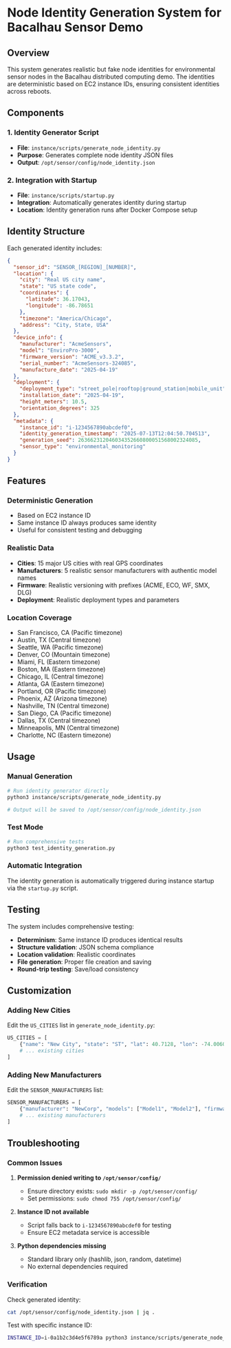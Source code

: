 # Node Identity Generation System for Bacalhau Sensor Demo

## Overview

This system generates realistic but fake node identities for environmental sensor nodes in the Bacalhau distributed computing demo. The identities are deterministic based on EC2 instance IDs, ensuring consistent identities across reboots.

## Components

### 1. Identity Generator Script
- **File**: `instance/scripts/generate_node_identity.py`
- **Purpose**: Generates complete node identity JSON files
- **Output**: `/opt/sensor/config/node_identity.json`

### 2. Integration with Startup
- **File**: `instance/scripts/startup.py`
- **Integration**: Automatically generates identity during startup
- **Location**: Identity generation runs after Docker Compose setup

## Identity Structure

Each generated identity includes:

```json
{
  "sensor_id": "SENSOR_[REGION]_[NUMBER]",
  "location": {
    "city": "Real US city name",
    "state": "US state code",
    "coordinates": {
      "latitude": 36.17043,
      "longitude": -86.78651
    },
    "timezone": "America/Chicago",
    "address": "City, State, USA"
  },
  "device_info": {
    "manufacturer": "AcmeSensors",
    "model": "EnviroPro-3000",
    "firmware_version": "ACME_v3.3.2",
    "serial_number": "AcmeSensors-324085",
    "manufacture_date": "2025-04-19"
  },
  "deployment": {
    "deployment_type": "street_pole|rooftop|ground_station|mobile_unit",
    "installation_date": "2025-04-19",
    "height_meters": 10.5,
    "orientation_degrees": 325
  },
  "metadata": {
    "instance_id": "i-1234567890abcdef0",
    "identity_generation_timestamp": "2025-07-13T12:04:50.704513",
    "generation_seed": 263662312046034352660800051568002324085,
    "sensor_type": "environmental_monitoring"
  }
}
```

## Features

### Deterministic Generation
- Based on EC2 instance ID
- Same instance ID always produces same identity
- Useful for consistent testing and debugging

### Realistic Data
- **Cities**: 15 major US cities with real GPS coordinates
- **Manufacturers**: 5 realistic sensor manufacturers with authentic model names
- **Firmware**: Realistic versioning with prefixes (ACME, ECO, WF, SMX, DLG)
- **Deployment**: Realistic deployment types and parameters

### Location Coverage
- San Francisco, CA (Pacific timezone)
- Austin, TX (Central timezone)
- Seattle, WA (Pacific timezone)
- Denver, CO (Mountain timezone)
- Miami, FL (Eastern timezone)
- Boston, MA (Eastern timezone)
- Chicago, IL (Central timezone)
- Atlanta, GA (Eastern timezone)
- Portland, OR (Pacific timezone)
- Phoenix, AZ (Arizona timezone)
- Nashville, TN (Central timezone)
- San Diego, CA (Pacific timezone)
- Dallas, TX (Central timezone)
- Minneapolis, MN (Central timezone)
- Charlotte, NC (Eastern timezone)

## Usage

### Manual Generation
```bash
# Run identity generator directly
python3 instance/scripts/generate_node_identity.py

# Output will be saved to /opt/sensor/config/node_identity.json
```

### Test Mode
```bash
# Run comprehensive tests
python3 test_identity_generation.py
```

### Automatic Integration
The identity generation is automatically triggered during instance startup via the `startup.py` script.

## Testing

The system includes comprehensive testing:

- **Determinism**: Same instance ID produces identical results
- **Structure validation**: JSON schema compliance
- **Location validation**: Realistic coordinates
- **File generation**: Proper file creation and saving
- **Round-trip testing**: Save/load consistency

## Customization

### Adding New Cities
Edit the `US_CITIES` list in `generate_node_identity.py`:

```python
US_CITIES = [
    {"name": "New City", "state": "ST", "lat": 40.7128, "lon": -74.0060, "timezone": "America/New_York"},
    # ... existing cities
]
```

### Adding New Manufacturers
Edit the `SENSOR_MANUFACTURERS` list:

```python
SENSOR_MANUFACTURERS = [
    {"manufacturer": "NewCorp", "models": ["Model1", "Model2"], "firmware_prefix": "NC"},
    # ... existing manufacturers
]
```

## Troubleshooting

### Common Issues

1. **Permission denied writing to `/opt/sensor/config/`**
   - Ensure directory exists: `sudo mkdir -p /opt/sensor/config/`
   - Set permissions: `sudo chmod 755 /opt/sensor/config/`

2. **Instance ID not available**
   - Script falls back to `i-1234567890abcdef0` for testing
   - Ensure EC2 metadata service is accessible

3. **Python dependencies missing**
   - Standard library only (hashlib, json, random, datetime)
   - No external dependencies required

### Verification

Check generated identity:
```bash
cat /opt/sensor/config/node_identity.json | jq .
```

Test with specific instance ID:
```bash
INSTANCE_ID=i-0a1b2c3d4e5f6789a python3 instance/scripts/generate_node_identity.py
```